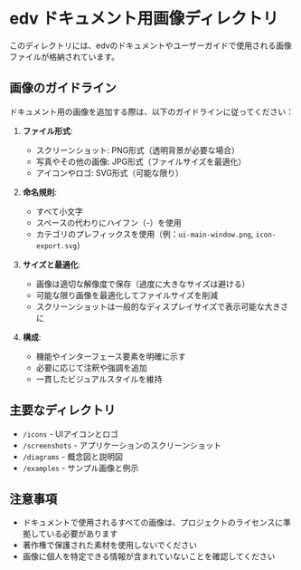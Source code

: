 # edv ドキュメント用画像ディレクトリ

このディレクトリには、edvのドキュメントやユーザーガイドで使用される画像ファイルが格納されています。

## 画像のガイドライン

ドキュメント用の画像を追加する際は、以下のガイドラインに従ってください：

1. **ファイル形式**:
   - スクリーンショット: PNG形式（透明背景が必要な場合）
   - 写真やその他の画像: JPG形式（ファイルサイズを最適化）
   - アイコンやロゴ: SVG形式（可能な限り）

2. **命名規則**:
   - すべて小文字
   - スペースの代わりにハイフン（-）を使用
   - カテゴリのプレフィックスを使用（例：`ui-main-window.png`, `icon-export.svg`）

3. **サイズと最適化**:
   - 画像は適切な解像度で保存（過度に大きなサイズは避ける）
   - 可能な限り画像を最適化してファイルサイズを削減
   - スクリーンショットは一般的なディスプレイサイズで表示可能な大きさに

4. **構成**:
   - 機能やインターフェース要素を明確に示す
   - 必要に応じて注釈や強調を追加
   - 一貫したビジュアルスタイルを維持

## 主要なディレクトリ

- `/icons` - UIアイコンとロゴ
- `/screenshots` - アプリケーションのスクリーンショット
- `/diagrams` - 概念図と説明図
- `/examples` - サンプル画像と例示

## 注意事項

- ドキュメントで使用されるすべての画像は、プロジェクトのライセンスに準拠している必要があります
- 著作権で保護された素材を使用しないでください
- 画像に個人を特定できる情報が含まれていないことを確認してください 